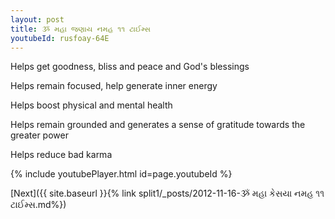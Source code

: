 ```yaml
---
layout: post
title: ૐ મહા જણાય નમહ ૧૧ ટાઈમ્સ
youtubeId: rusfoay-64E
---
```

 
 
Helps get goodness, bliss and peace and God's blessings
 
Helps remain focused, help generate inner energy 
 
Helps boost physical and mental health 
 
Helps remain grounded and generates a sense of gratitude towards the greater power 
 
Helps reduce bad karma
 
 
 
 


{% include youtubePlayer.html id=page.youtubeId %}
 
[Next]({{ site.baseurl }}{% link  split1/_posts/2012-11-16-ૐ મહા કેસયા નમહ ૧૧ ટાઈમ્સ.md%})
 
